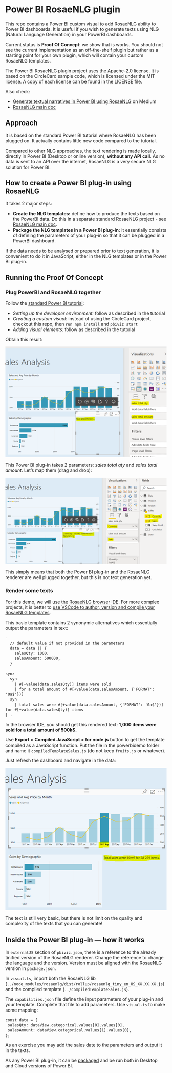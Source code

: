 <!--
Copyright 2021 Ludan Stoecklé
SPDX-License-Identifier: CC-BY-4.0
-->
# Power BI RosaeNLG plugin

This repo contains a Power BI custom visual to add RosaeNLG ability to Power BI dashboards. It is useful if you wish to generate texts using NLG (Natural Language Generation) in your PowerBI dashboards.

Current status is **Proof Of Concept**: we show that is works. You should not see the current implementation as an off-the-shelf plugin but rather as a starting point for your own plugin, which will contain your custom RosaeNLG templates. 

The Power BI RosaeNLG plugin project uses the Apache-2.0 license. It is based on the CircleCard sample code, which is licensed under the MIT license. A copy of each license can be found in the LICENSE file.

Also check:
- [Generate textual narratives in Power BI using RosaeNLG](https://medium.com/@ludan.stoeckle/generate-textual-narratives-in-power-bi-using-rosaenlg-48f81c53db39) on Medium
- [RosaeNLG main doc](https://rosaenlg.org)


## Approach

It is based on the standard Power BI tutorial where RosaeNLG has been plugged on. It actually contains little new code compared to the tutorial.

Compared to other NLG approaches, the text rendering is made locally, directly in Power BI (Desktop or online version), **without any API call**. As no data is sent to an API over the internet, RosaeNLG is a very secure NLG solution for Power BI.


## How to create a Power BI plug-in using RosaeNLG

It takes 2 major steps:
- **Create the NLG templates:** define how to produce the texts based on the PowerBI data. Do this in a separate standard RosaeNLG project - see [RosaeNLG main doc](https://rosaenlg.org).
- **Package the NLG templates in a Power BI plug-in:** it essentially consists of defining the parameters of your plug-in so that it can be plugged in a PowerBI dashboard.

If the data needs to be analysed or prepared prior to text generation, it is convenient to do it in JavaScript, either in the NLG templates or in the Power BI plug-in.


## Running the Proof Of Concept

### Plug PowerBI and RosaeNLG together

Follow the [standard Power BI tutorial](https://docs.microsoft.com/en-us/power-bi/developer/visuals/custom-visual-develop-tutorial):
- *Setting up the developer environment:* follow as described in the tutorial
- *Creating a custom visual:* instead of using the CircleCard project, checkout this repo, then `run npm install` and `pbiviz start`
- *Adding visual elements:* follow as described in the tutorial

Obtain this result:

![NLG plug-in just installed](doc/pbi_placeholder.png)

This Power BI plug-in takes 2 parameters: *sales total qty* and *sales total amount*. Let’s map them (drag and drop):

![NLG plug-in properly plugged](doc/pbi_plugged.png)

This simply means that both the Power BI plug-in and the RosaeNLG renderer are well plugged together, but this is not text generation yet.


### Render some texts

For this demo, we will use the [RosaeNLG browser IDE](https://rosaenlg.org/ide/index.html). For more complex projects, it is better to [use VSCode to author, version and compile your RosaeNLG templates](https://rosaenlg.org/rosaenlg/2.1.7/dev_experience.html#_large_projects_using_vscode).

This basic template contains 2 synonymic alternatives which essentially output the parameters in text:
```pug
- 
  // default value if not provided in the parameters
  data = data || {
    salesQty: 1000,
    salesAmount: 500000,
  }

synz
  syn
    | #[+value(data.salesQty)] items were sold
    | for a total amount of #[+value(data.salesAmount, {'FORMAT': '0a$'})]
  syn
    | total sales were #[+value(data.salesAmount, {'FORMAT': '0a$'})] for #[+value(data.salesQty)] items
| .
```
In the browser IDE, you should get this rendered text: **1,000 items were sold for a total amount of 500k$.**

Use **Export > Compiled JavaScript > for node.js** button to get the template compiled as a JavaScript function. Put the file in the powerbidemo folder and name it `compiledTemplateSales.js` (do not keep `fruits.js` or whatever).

Just refresh the dashboard and navigate in the data:

![Plug-in with real NLG text](doc/pbi_realnlg.png)

The text is still very basic, but there is not limit on the quality and complexity of the texts that you can generate!


## Inside the Power BI plug-in — how it works

In `externalJS` section of `pbiviz.json`, there is a reference to the already tinified version of the RosaeNLG renderer. Change the reference to change the language and the version. Version must be aligned with the RosaeNLG version in `package.json`.


In `visual.ts`, import both the RosaeNLG lib (`../node_modules/rosaenlg/dist/rollup/rosaenlg_tiny_en_US_XX.XX.XX.js`) and the compiled template (`../compiledTemplateSales.js`).

The `capabilities.json` file define the input parameters of your plug-in and your template. Complete that file to add parameters. Use `visual.ts` to make some mapping:

```
const data = {
 salesQty: dataView.categorical.values[0].values[0],
 salesAmount: dataView.categorical.values[1].values[0],
};
```

As an exercise you may add the sales date to the parameters and output it in the texts.

As any Power BI plug-in, it can be [packaged](https://docs.microsoft.com/en-us/power-bi/developer/visuals/custom-visual-develop-tutorial-format-options#packaging-the-custom-visual) and be run both in Desktop and Cloud versions of Power BI.

